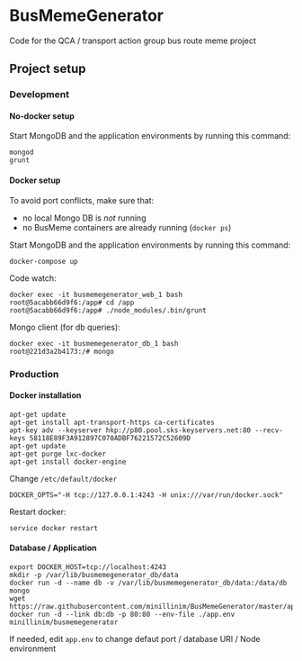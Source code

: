 # BusMemeGenerator
Code for the QCA / transport action group bus route meme project

## Project setup

### Development

#### No-docker setup

Start MongoDB and the application environments by running this command:

```
mongod
grunt
```

#### Docker setup

To avoid port conflicts, make sure that:
* no local Mongo DB is *not* running
* no BusMeme containers are already running (`docker ps`)

Start MongoDB and the application environments by running this command:
```
docker-compose up
```

Code watch:

```
docker exec -it busmemegenerator_web_1 bash
root@5acabb66d9f6:/app# cd /app
root@5acabb66d9f6:/app# ./node_modules/.bin/grunt
```

Mongo client (for db queries): 
```
docker exec -it busmemegenerator_db_1 bash
root@221d3a2b4173:/# mongo
```

### Production

#### Docker installation

```
apt-get update
apt-get install apt-transport-https ca-certificates
apt-key adv --keyserver hkp://p80.pool.sks-keyservers.net:80 --recv-keys 58118E89F3A912897C070ADBF76221572C52609D
apt-get update
apt-get purge lxc-docker
apt-get install docker-engine
```

Change `/etc/default/docker`

```
DOCKER_OPTS="-H tcp://127.0.0.1:4243 -H unix:///var/run/docker.sock"
```

Restart docker:

```
service docker restart
```

#### Database / Application

```
export DOCKER_HOST=tcp://localhost:4243
mkdir -p /var/lib/busmemegenerator_db/data
docker run -d --name db -v /var/lib/busmemegenerator_db/data:/data/db mongo
wget https://raw.githubusercontent.com/minillinim/BusMemeGenerator/master/app.env
docker run -d --link db:db -p 80:80 --env-file ./app.env minillinim/busmemegenerator
```

If needed, edit `app.env` to change defaut port / database URI / Node environment
